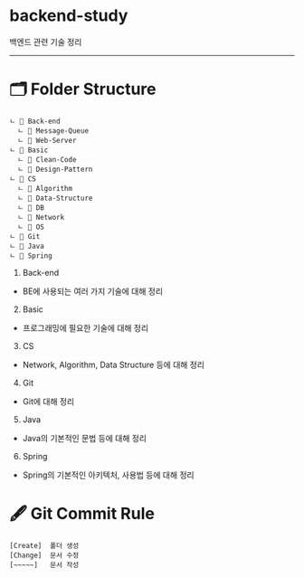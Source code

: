 # backend-study
백엔드 관련 기술 정리

---
# 🗂️ Folder Structure
```
ㄴ 📂 Back-end
  ㄴ 📁 Message-Queue
  ㄴ 📁 Web-Server
ㄴ 📂 Basic
  ㄴ 📁 Clean-Code
  ㄴ 📁 Design-Pattern
ㄴ 📂 CS
  ㄴ 📁 Algorithm
  ㄴ 📁 Data-Structure
  ㄴ 📁 DB
  ㄴ 📁 Network
  ㄴ 📁 OS
ㄴ 📁 Git
ㄴ 📁 Java
ㄴ 📁 Spring
```

1. Back-end
- BE에 사용되는 여러 가지 기술에 대해 정리
2. Basic
- 프로그래밍에 필요한 기술에 대해 정리
3. CS
- Network, Algorithm, Data Structure 등에 대해 정리
4. Git
- Git에 대해 정리
5. Java
- Java의 기본적인 문법 등에 대해 정리
6. Spring
- Spring의 기본적인 아키텍처, 사용법 등에 대해 정리

# 🖋️ Git Commit Rule
```
[Create]  폴더 생성
[Change]  문서 수정
[~~~~~]   문서 작성
```